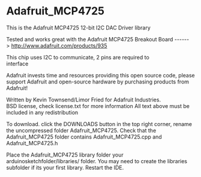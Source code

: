 Adafruit_MCP4725
================

This is the Adafruit MCP4725 12-bit I2C DAC Driver library

Tested and works great with the Adafruit MCP4725 Breakout Board 
    ------> http://www.adafruit.com/products/935

This chip uses I2C to communicate, 2 pins are required to  
interface

Adafruit invests time and resources providing this open source code, 
please support Adafruit and open-source hardware by purchasing 
products from Adafruit!

Written by Kevin Townsend/Limor Fried for Adafruit Industries.  
BSD license, check license.txt for more information
All text above must be included in any redistribution

To download. click the DOWNLOADS button in the top right corner, rename the uncompressed folder Adafruit_MCP4725. Check that the Adafruit_MCP4725 folder contains Adafruit_MCP4725.cpp and Adafruit_MCP4725.h

Place the Adafruit_MCP4725 library folder your arduinosketchfolder/libraries/ folder. You may need to create the libraries subfolder if its your first library. Restart the IDE.